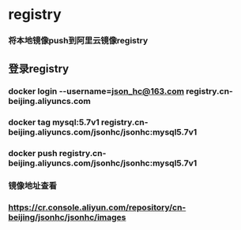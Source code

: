 # registry
### 将本地镜像push到阿里云镜像registry
## 登录registry
### docker login --username=json_hc@163.com registry.cn-beijing.aliyuncs.com
### docker tag mysql:5.7v1 registry.cn-beijing.aliyuncs.com/jsonhc/jsonhc:mysql5.7v1
### docker push registry.cn-beijing.aliyuncs.com/jsonhc/jsonhc:mysql5.7v1

### 镜像地址查看
### https://cr.console.aliyun.com/repository/cn-beijing/jsonhc/jsonhc/images
